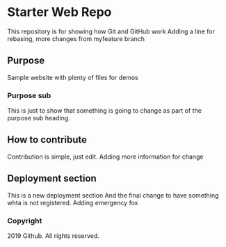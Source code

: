 # Starter Web Repo

This repository is for showing how Git and GitHub work
Adding a line for rebasing, more changes from myfeature branch

## Purpose

Sample website with plenty of files for demos

### Purpose sub

This is just to show that something is going to change as part of the purpose sub heading.

## How to contribute

Contribution is simple, just edit.
Adding more information for change


## Deployment section
This is a new deployment section
And the final change to have something whta is not registered.
Adding emergency fox


### Copyright

2019 Github. All rights reserved.
